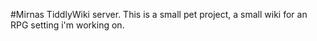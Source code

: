 #Mirnas TiddlyWiki server. 
This is a small pet project, a small wiki for an RPG setting i'm working on. 